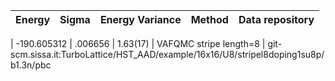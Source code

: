 |       Energy          |  Sigma          | Energy Variance  |  Method                                                          | Data repository                |
| ----------------------| ----------------| -----------------|------------------------------------------------------------------|------------------------------- |

 |   -190.605312   |   .006656   |    1.63(17)   | VAFQMC stripe length=8 | git-scm.sissa.it:TurboLattice/HST_AAD/example/16x16/U8/stripel8doping1su8p/b1.3n/pbc 
